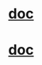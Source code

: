 # [doc](https://luocong2016.github.io/selfnote/docs)

# [doc](https://luocong2016.github.io/selfnote/docs)
